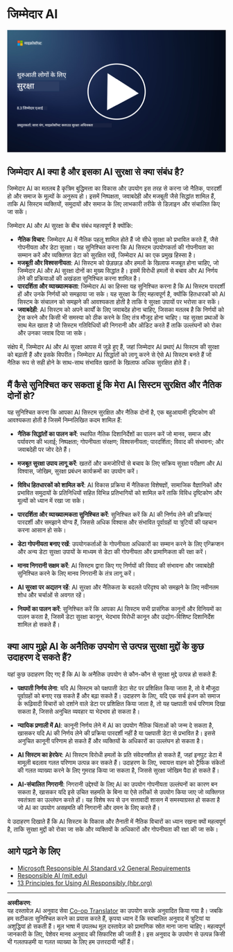<!--
CO_OP_TRANSLATOR_METADATA:
{
  "original_hash": "5e9775ee91bde7d44577891d5f11c4c5",
  "translation_date": "2025-09-03T18:29:28+00:00",
  "source_file": "8.3 Responsible AI.md",
  "language_code": "hi"
}
-->
# जिम्मेदार AI

[![वीडियो देखें](../../translated_images/8-3_placeholder.9a5623e020ef9751bfd82c06e3014edc976e2b2dc6ac5836571e63873a3c28b4.hi.png)](https://learn-video.azurefd.net/vod/player?id=b7517901-8f81-4475-b586-385a361c51e8)

## जिम्मेदार AI क्या है और इसका AI सुरक्षा से क्या संबंध है?

जिम्मेदार AI का मतलब है कृत्रिम बुद्धिमत्ता का विकास और उपयोग इस तरह से करना जो नैतिक, पारदर्शी हो और समाज के मूल्यों के अनुरूप हो। इसमें निष्पक्षता, जवाबदेही और मजबूती जैसे सिद्धांत शामिल हैं, ताकि AI सिस्टम व्यक्तियों, समुदायों और समाज के लिए लाभकारी तरीके से डिज़ाइन और संचालित किए जा सकें।

जिम्मेदार AI और AI सुरक्षा के बीच संबंध महत्वपूर्ण है क्योंकि:

- **नैतिक विचार**: जिम्मेदार AI में नैतिक पहलू शामिल होते हैं जो सीधे सुरक्षा को प्रभावित करते हैं, जैसे गोपनीयता और डेटा सुरक्षा। यह सुनिश्चित करना कि AI सिस्टम उपयोगकर्ता की गोपनीयता का सम्मान करें और व्यक्तिगत डेटा को सुरक्षित रखें, जिम्मेदार AI का एक प्रमुख हिस्सा है।
- **मजबूती और विश्वसनीयता**: AI सिस्टम को छेड़छाड़ और हमलों के खिलाफ मजबूत होना चाहिए, जो जिम्मेदार AI और AI सुरक्षा दोनों का मुख्य सिद्धांत है। इसमें विरोधी हमलों से बचाव और AI निर्णय लेने की प्रक्रियाओं की अखंडता सुनिश्चित करना शामिल है।
- **पारदर्शिता और व्याख्यात्मकता**: जिम्मेदार AI का हिस्सा यह सुनिश्चित करना है कि AI सिस्टम पारदर्शी हों और उनके निर्णयों को समझाया जा सके। यह सुरक्षा के लिए महत्वपूर्ण है, क्योंकि हितधारकों को AI सिस्टम के संचालन को समझने की आवश्यकता होती है ताकि वे सुरक्षा उपायों पर भरोसा कर सकें।
- **जवाबदेही**: AI सिस्टम को अपने कार्यों के लिए जवाबदेह होना चाहिए, जिसका मतलब है कि निर्णयों को ट्रेस करने और किसी भी समस्या को ठीक करने के लिए तंत्र मौजूद होना चाहिए। यह सुरक्षा प्रथाओं के साथ मेल खाता है जो सिस्टम गतिविधियों की निगरानी और ऑडिट करते हैं ताकि उल्लंघनों को रोका और उनका जवाब दिया जा सके।

संक्षेप में, जिम्मेदार AI और AI सुरक्षा आपस में जुड़े हुए हैं, जहां जिम्मेदार AI प्रथाएं AI सिस्टम की सुरक्षा को बढ़ाती हैं और इसके विपरीत। जिम्मेदार AI सिद्धांतों को लागू करने से ऐसे AI सिस्टम बनते हैं जो नैतिक रूप से सही होने के साथ-साथ संभावित खतरों के खिलाफ अधिक सुरक्षित होते हैं।

## मैं कैसे सुनिश्चित कर सकता हूं कि मेरा AI सिस्टम सुरक्षित और नैतिक दोनों हो?

यह सुनिश्चित करना कि आपका AI सिस्टम सुरक्षित और नैतिक दोनों है, एक बहुआयामी दृष्टिकोण की आवश्यकता होती है जिसमें निम्नलिखित कदम शामिल हैं:

- **नैतिक सिद्धांतों का पालन करें**: स्थापित नैतिक दिशानिर्देशों का पालन करें जो मानव, समाज और पर्यावरण की भलाई; निष्पक्षता; गोपनीयता संरक्षण; विश्वसनीयता; पारदर्शिता; विवाद की संभावना; और जवाबदेही पर जोर देते हैं।

- **मजबूत सुरक्षा उपाय लागू करें**: खतरों और कमजोरियों से बचाव के लिए सक्रिय सुरक्षा परीक्षण और AI विश्वास, जोखिम, सुरक्षा प्रबंधन कार्यक्रमों का उपयोग करें।

- **विविध हितधारकों को शामिल करें**: AI विकास प्रक्रिया में नैतिकता विशेषज्ञों, सामाजिक वैज्ञानिकों और प्रभावित समुदायों के प्रतिनिधियों सहित विभिन्न प्रतिभागियों को शामिल करें ताकि विविध दृष्टिकोण और मूल्यों को ध्यान में रखा जा सके।

- **पारदर्शिता और व्याख्यात्मकता सुनिश्चित करें**: सुनिश्चित करें कि AI की निर्णय लेने की प्रक्रियाएं पारदर्शी और समझाने योग्य हैं, जिससे अधिक विश्वास और संभावित पूर्वाग्रहों या त्रुटियों की पहचान करना आसान हो सके।

- **डेटा गोपनीयता बनाए रखें**: उपयोगकर्ताओं के गोपनीयता अधिकारों का सम्मान करने के लिए एन्क्रिप्शन और अन्य डेटा सुरक्षा उपायों के माध्यम से डेटा की गोपनीयता और प्रामाणिकता की रक्षा करें।

- **मानव निगरानी सक्षम करें**: AI सिस्टम द्वारा किए गए निर्णयों की विवाद की संभावना और जवाबदेही सुनिश्चित करने के लिए मानव निगरानी के तंत्र लागू करें।

- **AI सुरक्षा पर अद्यतन रहें**: AI सुरक्षा और नैतिकता के बदलते परिदृश्य को समझने के लिए नवीनतम शोध और चर्चाओं से अवगत रहें।

- **नियमों का पालन करें**: सुनिश्चित करें कि आपका AI सिस्टम सभी प्रासंगिक कानूनों और विनियमों का पालन करता है, जिसमें डेटा सुरक्षा कानून, भेदभाव विरोधी कानून और उद्योग-विशिष्ट दिशानिर्देश शामिल हो सकते हैं।

## क्या आप मुझे AI के अनैतिक उपयोग से उत्पन्न सुरक्षा मुद्दों के कुछ उदाहरण दे सकते हैं?

यहां कुछ उदाहरण दिए गए हैं कि AI के अनैतिक उपयोग से कौन-कौन से सुरक्षा मुद्दे उत्पन्न हो सकते हैं:

- **पक्षपाती निर्णय लेना**: यदि AI सिस्टम को पक्षपाती डेटा सेट पर प्रशिक्षित किया जाता है, तो वे मौजूदा पूर्वाग्रहों को बनाए रख सकते हैं और बढ़ा सकते हैं। उदाहरण के लिए, यदि एक सर्च इंजन को समाज के रूढ़िवादी विचारों को दर्शाने वाले डेटा पर प्रशिक्षित किया जाता है, तो यह पक्षपाती सर्च परिणाम दिखा सकता है, जिससे अनुचित व्यवहार या भेदभाव हो सकता है।

- **न्यायिक प्रणाली में AI**: कानूनी निर्णय लेने में AI का उपयोग नैतिक चिंताओं को जन्म दे सकता है, खासकर यदि AI की निर्णय लेने की प्रक्रिया पारदर्शी नहीं है या पक्षपाती डेटा से प्रभावित है। इससे अनुचित कानूनी परिणाम हो सकते हैं और व्यक्तियों के अधिकारों का उल्लंघन हो सकता है।

- **AI सिस्टम का हेरफेर**: AI सिस्टम विरोधी हमलों के प्रति संवेदनशील हो सकते हैं, जहां इनपुट डेटा में मामूली बदलाव गलत परिणाम उत्पन्न कर सकते हैं। उदाहरण के लिए, स्वायत्त वाहन को ट्रैफिक संकेतों की गलत व्याख्या करने के लिए गुमराह किया जा सकता है, जिससे सुरक्षा जोखिम पैदा हो सकते हैं।

- **AI-संचालित निगरानी**: निगरानी उद्देश्यों के लिए AI का उपयोग गोपनीयता उल्लंघनों का कारण बन सकता है, खासकर यदि इसे उचित सहमति के बिना या ऐसे तरीकों से उपयोग किया जाए जो व्यक्तिगत स्वतंत्रता का उल्लंघन करते हों। यह विशेष रूप से उन सत्तावादी शासन में समस्याग्रस्त हो सकता है जो AI का उपयोग असहमति की निगरानी और दमन के लिए करते हैं।

ये उदाहरण दिखाते हैं कि AI सिस्टम के विकास और तैनाती में नैतिक विचारों का ध्यान रखना क्यों महत्वपूर्ण है, ताकि सुरक्षा मुद्दों को रोका जा सके और व्यक्तियों के अधिकारों और गोपनीयता की रक्षा की जा सके।

## आगे पढ़ने के लिए

 - [Microsoft Responsible AI Standard v2 General Requirements](https://query.prod.cms.rt.microsoft.com/cms/api/am/binary/RE5cmFl?culture=en-us&country=us&WT.mc_id=academic-96948-sayoung)
 - [Responsible AI (mit.edu)](https://sloanreview.mit.edu/big-ideas/responsible-ai/)
 - [13 Principles for Using AI Responsibly (hbr.org)](https://hbr.org/2023/06/13-principles-for-using-ai-responsibly)

---

**अस्वीकरण**:  
यह दस्तावेज़ AI अनुवाद सेवा [Co-op Translator](https://github.com/Azure/co-op-translator) का उपयोग करके अनुवादित किया गया है। जबकि हम सटीकता सुनिश्चित करने का प्रयास करते हैं, कृपया ध्यान दें कि स्वचालित अनुवाद में त्रुटियां या अशुद्धियां हो सकती हैं। मूल भाषा में उपलब्ध मूल दस्तावेज़ को प्रामाणिक स्रोत माना जाना चाहिए। महत्वपूर्ण जानकारी के लिए, पेशेवर मानव अनुवाद की सिफारिश की जाती है। इस अनुवाद के उपयोग से उत्पन्न किसी भी गलतफहमी या गलत व्याख्या के लिए हम उत्तरदायी नहीं हैं।